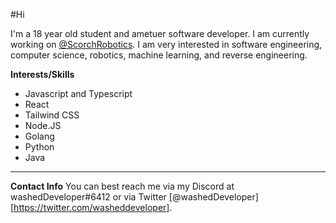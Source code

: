 #Hi

I'm a 18 year old student and ametuer software developer. I am currently working on [@ScorchRobotics](https://twitter.com/ScorchRobotics). I am very interested in software engineering, computer science, robotics, machine learning, and reverse engineering.

**Interests/Skills**

- Javascript and Typescript
- React
- Tailwind CSS
- Node.JS
- Golang
- Python
- Java

---

**Contact Info**
You can best reach me via my Discord at washedDeveloper#6412 or via Twitter [@washedDeveloper][https://twitter.com/washeddeveloper].
